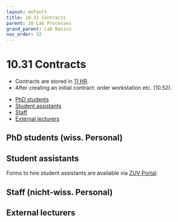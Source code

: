 ```yaml
---
layout: default
title: 10.31 Contracts
parent: 10 Lab Processes
grand_parent: Lab Basics
nav_order: 32
---
```


# 10.31 Contracts

- Contracts are stored in [11 HR](../11_hr.html).
- After creating an initial contract: order workstation etc. (10.52).

<!-- TOC -->

- [PhD students](#phd-students-wiss-personal)
- [Student assistants](#student-assistants)
- [Staff](#staff-nicht-wiss-personal)
- [External lecturers](#external-lecturers)

<!-- TOC -->

## PhD students (wiss. Personal)

## Student assistants

Forms to hire student assistants are available via [ZUV Portal](https://zuvportal.uni-bamberg.de/).

## Staff (nicht-wiss. Personal)

## External lecturers



